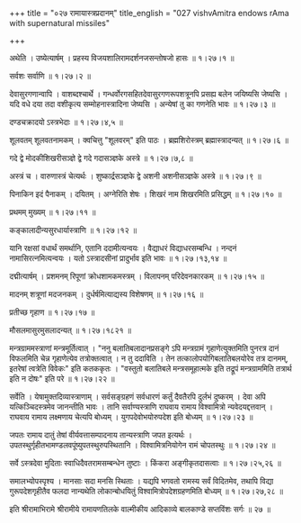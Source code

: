 +++
title = "०२७ रामायास्त्रप्रदानम्"
title_english = "027 vishvAmitra endows rAma with supernatural missiles"

+++


अथेति । उष्येत्यार्षम् । प्रहस्य विजयशालिरामदर्शनजसन्तोषजो हासः  ॥ 
१।२७।१  ॥   

  

सर्वशः सर्वाणि  ॥  १।२७।२  ॥   

  

देवासुरगणान्वापि । वाशब्दश्चार्थे । गन्धर्वोरगसहितदेवासुरगणरूपशत्रूनपि
प्रसह्य बलेन जयिष्यसि जेष्यसि । यदि वधे दया तदा वशीकृत्य
सम्मोहनास्त्रादिना जेष्यसि । अन्येषां तु का गणनेति भावः  ॥  १।२७।३  ॥   

  

दण्डचक्रादयो ऽस्त्रभेदाः  ॥  १।२७।४,५  ॥   

  

शूलवतम् शूलवतनामकम् । क्वचित्तु "शूलवरम्" इति पाठः । ब्रह्मशिरोस्त्रम्
ब्रह्मास्त्रादन्यत्  ॥  १।२७।६  ॥   

  

गदे द्वे मोदकीशिखरीसञ्ज्ञे द्वे गदे गदासञ्ज्ञके अस्त्रे  ॥  १।२७।७,८  ॥   

  

अस्त्रं च । वारुणास्त्रं चेत्यर्थः । शुष्कार्द्रसञ्ज्ञके द्वे अशनी
अशनीसञ्ज्ञके अस्त्रे  ॥  १।२७।९  ॥   

  

पिनाकिन इदं पैनाकम् । दयितम् । अग्नेरिति शेषः । शिखरं नाम शिखरमिति
प्रसिद्धम्  ॥  १।२७।१०  ॥   

  

प्रथमम् मुख्यम्  ॥  १।२७।११  ॥   

  

कङ्कालादीन्यसुरधार्यास्त्राणि  ॥  १।२७।१२  ॥   

  

यानि रक्षसां वधार्थं समर्थानि, एतानि ददामीत्यन्वयः । वैद्याधरं
विद्याधरसम्बन्धि । नन्दनं नामासिरत्नमित्यन्वयः । यतो ऽस्त्रादसीनां
प्रादुर्भाव इति भावः  ॥  १।२७।१३,१४  ॥   

  

दद्मीत्यार्षम् । प्रशमनम् रिपूणां क्रोधशामकमस्त्रम् । विलापनम्
परिदेवनकारकम्  ॥  १।२७।१५  ॥   

  

मादनम् शत्रूणां मदजनकम् । दुर्धर्षमित्याद्यस्य विशेषणम्  ॥  १।२७।१६  ॥   

  

प्रतीच्छ गृहाण  ॥  १।२७।१७  ॥   

  

मौसलमासुरमुसलादन्यत्  ॥  १।२७।१८२१  ॥   

  

मन्त्रग्राममस्त्राणां मन्त्रमूर्तित्वात् । "ननु बलातिबलादानप्रसङ्गे ऽपि
मन्त्रग्रामं गृहाणेत्युक्तमिति पुनरत्र दानं विफलमिति चेन्न गृहाणेत्येव
तत्रोक्तत्वात् । न तु ददाविति । तेन तत्कालोपयोगिबलातिबलयोरेव तत्र
दानमम्, इतरेषां त्वत्रेति विवेकः" इति कतककृतः । "वस्तुतो बलातिबले
मन्त्रसमूहात्मके इति तद्रूपं मन्त्रग्राममिति तत्रार्थ इति न दोषः" इति
परे  ॥  १।२७।२२  ॥   

  

सर्वेति । येषामुक्तदिव्यास्त्राणाम् । सर्वसङ्ग्रहणं सर्वधारणं कर्तुं
दैवतैरपि दुर्लभं दुष्करम् । देवा अपि यत्किञ्चिदस्त्रमेव जानन्तीति भावः ।
तानि सर्वाण्यस्त्राणि राघवाय रामाय विश्वामित्रो न्यवेदयद्दत्तवान् ।
राघवाय रामाय लक्ष्मणाय चेत्यपि बोध्यम् । युगपदेवोभयोरुपदेश इति बोध्यम्
 ॥  १।२७।२३  ॥   

  

जपतः रामाय दातुं तेषां वीर्यवत्तासम्पादनाय तान्यस्त्राणि जपत इत्यर्थः ।
उपतस्थुर्गृहीतभामण्डलवपूंष्युपतस्थुरुपस्थितानि । विश्वामित्रनियोगेन रामं
चोपतस्थुः  ॥  १।२७।२४  ॥   

  

सर्वे ऽस्त्रदेवा मुदिताः स्वाधिदैवतरामसम्बन्धेन तुष्टाः । किंकरा
अङ्गीकृतदासत्वाः  ॥  १।२७।२५,२६  ॥   

  

समालभ्योपस्पृश्य । मानसाः सदा मनसि स्थिताः । यद्यपि भगवतो रामस्य सर्वं
विदितमेव, तथापि विद्या गुरूपदेशगृहीतैव फलदा नान्यथेति लोकान्बोधयितुं
विश्वामित्रोपदेशग्रहणमिति बोध्यम्  ॥  १।२७।२७,२८  ॥   

  

इति श्रीरामाभिरामे श्रीरामीये रामायणतिलके वाल्मीकीय आदिकाव्ये बालकाण्डे
सप्तविंशः सर्गः  ॥  २७  ॥   

  


